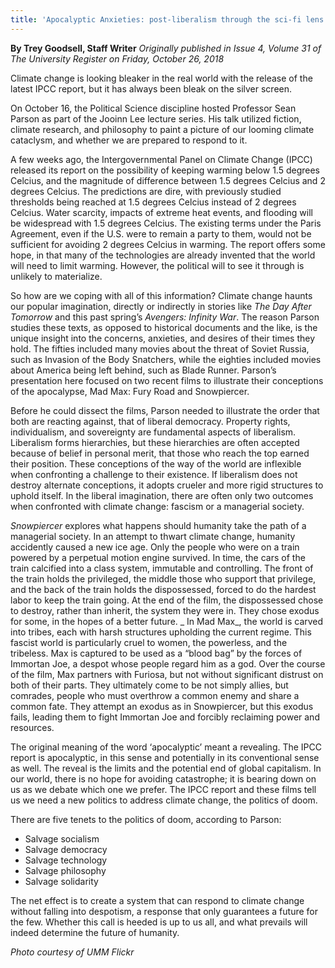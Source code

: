 ```yaml
---
title: 'Apocalyptic Anxieties: post-liberalism through the sci-fi lens'
---
```


**By Trey Goodsell, Staff Writer** _Originally published in Issue 4, Volume 31 of The University Register on Friday, October 26, 2018_

Climate change is looking bleaker in the real world with the release of the latest IPCC report, but it has always been bleak on the silver screen.

On October 16, the Political Science discipline hosted Professor Sean Parson as part of the Jooinn Lee lecture series. His talk utilized fiction, climate research, and philosophy to paint a picture of our looming climate cataclysm, and whether we are prepared to respond to it. 

A few weeks ago, the Intergovernmental Panel on Climate Change (IPCC) released its report on the possibility of keeping warming below 1.5 degrees Celcius, and the magnitude of difference between 1.5 degrees Celcius and 2 degrees Celcius. The predictions are dire, with previously studied thresholds being reached at 1.5 degrees Celcius instead of 2 degrees Celcius. Water scarcity, impacts of extreme heat events, and flooding will be widespread with 1.5 degrees Celcius. The existing terms under the Paris Agreement, even if the U.S. were to remain a party to them, would not be sufficient for avoiding 2 degrees Celcius in warming. The report offers some hope, in that many of the technologies are already invented that the world will need to limit warming. However, the political will to see it through is unlikely to materialize. 

So how are we coping with all of this information? Climate change haunts our popular imagination, directly or indirectly in stories like _The Day After Tomorrow_ and this past spring’s _Avengers: Infinity War_. The reason Parson studies these texts, as opposed to historical documents and the like, is the unique insight into the concerns, anxieties, and desires of their times they hold. The fifties included many movies about the threat of Soviet Russia, such as Invasion of the Body Snatchers, while the eighties included movies about America being left behind, such as Blade Runner. Parson’s presentation here focused on two recent films to illustrate their conceptions of the apocalypse, Mad Max: Fury Road and Snowpiercer. 

Before he could dissect the films, Parson needed to illustrate the order that both are reacting against, that of liberal democracy. Property rights, individualism, and sovereignty are fundamental aspects of liberalism. Liberalism forms hierarchies, but these hierarchies are often accepted because of belief in personal merit, that those who reach the top earned their position. These conceptions of the way of the world are inflexible when confronting a challenge to their existence. If liberalism does not destroy alternate conceptions, it adopts crueler and more rigid structures to uphold itself.  In the liberal imagination, there are often only two outcomes when confronted with climate change: fascism or a managerial society. 

_Snowpiercer_ explores what happens should humanity take the path of a managerial society. In an attempt to thwart climate change, humanity accidently caused a new ice age. Only  the people who were on a train powered by a perpetual motion engine survived. In time, the cars of the train calcified into a class system, immutable and controlling. The front of the train holds the privileged, the middle those who support that privilege, and the back of the train holds the dispossessed, forced to do the hardest labor to keep the train going. At the end of the film, the dispossessed chose to destroy, rather than inherit, the system they were in. They chose exodus for some, in the hopes of a better future. 
_
In Mad Max_, the world is carved into tribes, each with harsh structures upholding the current regime. This fascist world is particularly cruel to women, the powerless, and the tribeless. Max is captured to be used as a “blood bag” by the forces of Immortan Joe, a despot whose people regard him as a god. Over the course of the film, Max partners with Furiosa, but not without significant distrust on both of their parts. They ultimately come to be not simply allies, but comrades, people who must overthrow a common enemy and share a common fate. They attempt an exodus as in Snowpiercer, but this exodus fails, leading them to fight Immortan Joe and forcibly reclaiming power and resources. 

The original meaning of the word ‘apocalyptic’ meant a revealing. The IPCC report is apocalyptic, in this sense and potentially in its conventional sense as well. The reveal is the limits and the potential end of global capitalism. In our world, there is no hope for avoiding catastrophe; it is bearing down on us as we debate which one we prefer. The IPCC report and these films tell us we need a new politics to address climate change, the politics of doom. 

There are five tenets to the politics of doom, according to Parson: 
- Salvage socialism
- Salvage democracy
- Salvage technology
- Salvage philosophy
- Salvage solidarity

The net effect is to create a system that can respond to climate change without falling into despotism, a response that only guarantees a future for the few. Whether this call is heeded is up to us all, and what prevails will indeed determine the future of humanity. 

_Photo courtesy of UMM Flickr_